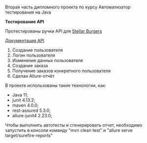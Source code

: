 
Вторая часть дипломного проекта по курсу Автоматизатор тестирования на Java

**Тестирование API**


Протестированы ручки API для [Stellar Burgers](https://stellarburgers.nomoreparties.site/)

[Документация API](https://code.s3.yandex.net/qa-automation-engineer/java/cheatsheets/paid-track/diplom/api-documentation.pdf)

1. Создание пользователя
2. Логин пользователя
3. Изменение данных пользователя
4. Создание заказа
5. Получение заказов конкретного пользователя
6. Сделан Allure-отчёт

В проекте использованы такие технологии, как:

* Java 11;
* junit 4.13.2;
* maven 4.0.0;
* rest-assured 5.3.0;
* allure-junit4 2.23.0;

Чтобы выполнить автотесты и сгенерировать отчет, необходимо запустить в консоли команду "mvn clean test" и "allure serve target/surefire-reports"
